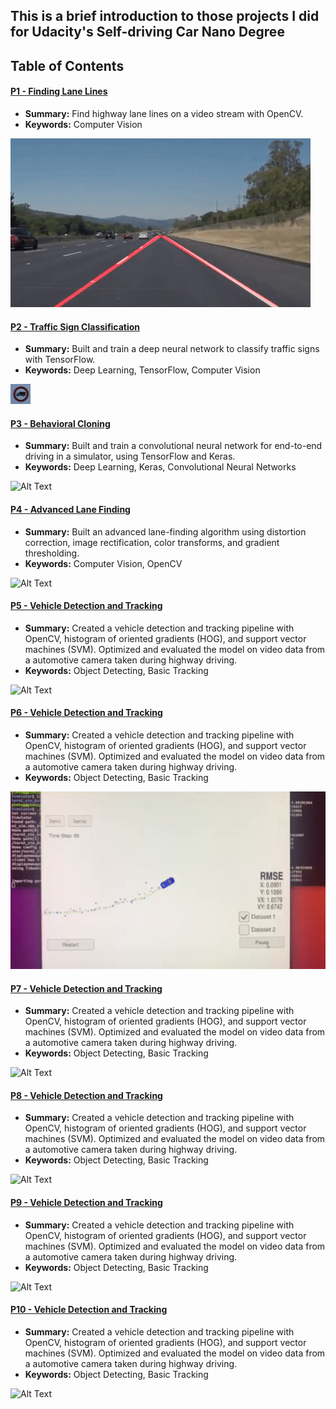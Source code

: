 

This is a brief introduction to those projects I did for Udacity's Self-driving Car Nano Degree
--- 
## Table of Contents

#### [P1 - Finding Lane Lines](project1_FindLaneLines)
 - **Summary:** Find highway lane lines on a video stream with OpenCV. 
 - **Keywords:** Computer Vision
 
![Alt Text](https://github.com/placeforyiming/Udacity-SelfDrivingCar-Nanodegree/blob/master/IntroGifforALL/project1.gif)

#### [P2 - Traffic Sign Classification](project2_TrafficSignClassification)
 - **Summary:** Built and train a deep neural network to classify traffic signs with TensorFlow. 
 - **Keywords:** Deep Learning, TensorFlow, Computer Vision
 
![Alt Text](https://github.com/placeforyiming/Udacity-SelfDrivingCar-Nanodegree/blob/master/IntroGifforALL/project2.gif)

#### [P3 - Behavioral Cloning](project3_BehavioralCloning)
 - **Summary:** Built and train a convolutional neural network for end-to-end driving in a simulator, using TensorFlow and Keras. 
 - **Keywords:** Deep Learning, Keras, Convolutional Neural Networks
 
![Alt Text](https://github.com/placeforyiming/Udacity-SelfDrivingCar-Nanodegree/blob/master/IntroGifforALL/project3.gif)

#### [P4 - Advanced Lane Finding](project4_AdvancedLaneFinding)
 - **Summary:** Built an advanced lane-finding algorithm using distortion correction, image rectification, color transforms, and gradient thresholding. 
 - **Keywords:** Computer Vision, OpenCV
 
![Alt Text](https://github.com/placeforyiming/Udacity-SelfDrivingCar-Nanodegree/blob/master/IntroGifforALL/project4.gif)
 
#### [P5 - Vehicle Detection and Tracking](project5_VehicleDetectionandTracking)
 - **Summary:** Created a vehicle detection and tracking pipeline with OpenCV, histogram of oriented gradients (HOG), and support vector machines (SVM). Optimized and evaluated the model on video data from a automotive camera taken during highway driving.
 -  **Keywords:** Object Detecting, Basic Tracking

![Alt Text](https://github.com/placeforyiming/Udacity-SelfDrivingCar-Nanodegree/blob/master/IntroGifforALL/project5.gif)


#### [P6 - Vehicle Detection and Tracking](project5_VehicleDetectionandTracking)
 - **Summary:** Created a vehicle detection and tracking pipeline with OpenCV, histogram of oriented gradients (HOG), and support vector machines (SVM). Optimized and evaluated the model on video data from a automotive camera taken during highway driving.
 -  **Keywords:** Object Detecting, Basic Tracking

![Alt Text](https://github.com/placeforyiming/Udacity-SelfDrivingCar-Nanodegree/blob/master/IntroGifforALL/project6.gif)


#### [P7 - Vehicle Detection and Tracking](project5_VehicleDetectionandTracking)
 - **Summary:** Created a vehicle detection and tracking pipeline with OpenCV, histogram of oriented gradients (HOG), and support vector machines (SVM). Optimized and evaluated the model on video data from a automotive camera taken during highway driving.
 -  **Keywords:** Object Detecting, Basic Tracking

![Alt Text](https://github.com/placeforyiming/Udacity-SelfDrivingCar-Nanodegree/blob/master/IntroGifforALL/project7.gif)


#### [P8 - Vehicle Detection and Tracking](project5_VehicleDetectionandTracking)
 - **Summary:** Created a vehicle detection and tracking pipeline with OpenCV, histogram of oriented gradients (HOG), and support vector machines (SVM). Optimized and evaluated the model on video data from a automotive camera taken during highway driving.
 -  **Keywords:** Object Detecting, Basic Tracking

![Alt Text](https://github.com/placeforyiming/Udacity-SelfDrivingCar-Nanodegree/blob/master/IntroGifforALL/project8.gif)


#### [P9 - Vehicle Detection and Tracking](project5_VehicleDetectionandTracking)
 - **Summary:** Created a vehicle detection and tracking pipeline with OpenCV, histogram of oriented gradients (HOG), and support vector machines (SVM). Optimized and evaluated the model on video data from a automotive camera taken during highway driving.
 -  **Keywords:** Object Detecting, Basic Tracking

![Alt Text](https://github.com/placeforyiming/Udacity-SelfDrivingCar-Nanodegree/blob/master/IntroGifforALL/project9.gif)


#### [P10 - Vehicle Detection and Tracking](project5_VehicleDetectionandTracking)
 - **Summary:** Created a vehicle detection and tracking pipeline with OpenCV, histogram of oriented gradients (HOG), and support vector machines (SVM). Optimized and evaluated the model on video data from a automotive camera taken during highway driving.
 -  **Keywords:** Object Detecting, Basic Tracking

![Alt Text](https://github.com/placeforyiming/Udacity-SelfDrivingCar-Nanodegree/blob/master/IntroGifforALL/project10.gif)
